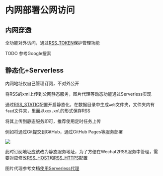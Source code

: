 # 内网部署公网访问

## 内网穿透

全功能对外访问，通过[RSS_TOKEN](./config#rss-token)保护管理功能

TODO 参考Google搜索

## 静态化+Serverless

内网地址仅自己管理订阅，不对外公开

将RSS的xml上传到公网静态服务，图片代理等动态功能通过Serverless实现

通过[RSS_STATIC](./config#rss-static)配置开启静态化，在数据目录中生成`web`文件夹，文件夹内有`feed`文件夹，里面以`xxx.xml`的形式保存RSS

将其上传到静态服务即可，推荐使用定时任务上传

例如将通过Git提交到GitHub，通过GitHub Pages等服务部署

![](/image/local.png)

此时订阅地址应该改为静态服务地址，为了方便在Wechat2RSS服务中管理，需要对应修改[RSS_HOST](./config#rss-host)和[RSS_HTTPS](./config#rss-https)配置

图片代理参考文档[使用Serverless代理](./serverless)

